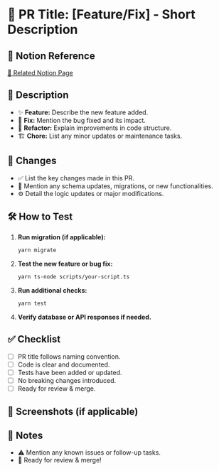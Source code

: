 # 🚀 PR Title: [Feature/Fix] - Short Description

## 📌 Notion Reference
[🔗 Related Notion Page](#) <!-- Replace with actual Notion link -->

## 📝 Description
- ✨ **Feature:** Describe the new feature added.
- 🐛 **Fix:** Mention the bug fixed and its impact.
- 🔄 **Refactor:** Explain improvements in code structure.
- 🏗 **Chore:** List any minor updates or maintenance tasks.

## 🔧 Changes
- ✅ List the key changes made in this PR.
- 📜 Mention any schema updates, migrations, or new functionalities.
- ⚙️ Detail the logic updates or major modifications.

## 🛠 How to Test
1. **Run migration (if applicable):**  
   ```sh
   yarn migrate
   ```
2. **Test the new feature or bug fix:**  
   ```sh
   yarn ts-node scripts/your-script.ts
   ```
3. **Run additional checks:**  
   ```sh
   yarn test
   ```
4. **Verify database or API responses if needed.**

## ✅ Checklist
- [ ] PR title follows naming convention.
- [ ] Code is clear and documented.
- [ ] Tests have been added or updated.
- [ ] No breaking changes introduced.
- [ ] Ready for review & merge.

## 📸 Screenshots (if applicable)
<!-- Add screenshots here if the PR affects UI -->

## 📝 Notes
- ⚠️ Mention any known issues or follow-up tasks.
- 🚀 Ready for review & merge!
